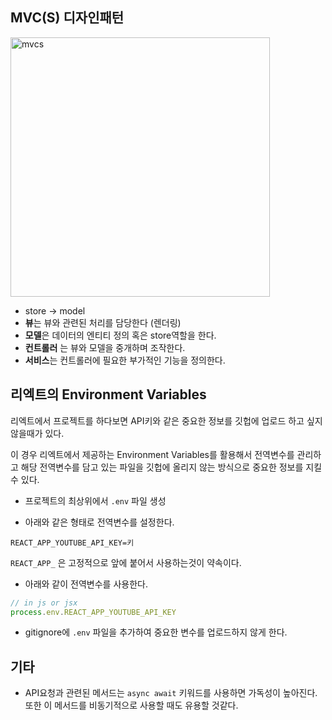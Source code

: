 ## MVC(S) 디자인패턴

<img width="415" alt="mvcs" src="https://user-images.githubusercontent.com/41064875/115666683-d682c300-a37f-11eb-9bd9-1f48cec78a05.png">

- store -> model
- **뷰**는 뷰와 관련된 처리를 담당한다 (렌더링)
- **모델**은 데이터의 엔티티 정의 혹은 store역할을 한다.
- **컨트롤러** 는 뷰와 모델을 중개하며 조작한다.
- **서비스**는 컨트롤러에 필요한 부가적인 기능을 정의한다.



## 리엑트의 Environment Variables

리엑트에서 프로젝트를 하다보면 API키와 같은 중요한 정보를 깃헙에 업로드 하고 싶지 않을때가 있다.

이 경우 리엑트에서 제공하는 Environment Variables를 활용해서 전역변수를 관리하고 해당 전역변수를 담고 있는 파일을 깃헙에 올리지 않는 방식으로 중요한 정보를 지킬수 있다.

- 프로젝트의 최상위에서 `.env` 파일 생성

- 아래와 같은 형태로 전역변수를 설정한다.

```
REACT_APP_YOUTUBE_API_KEY=키
```

`REACT_APP_` 은 고정적으로 앞에 붙어서 사용하는것이 약속이다.

- 아래와 같이 전역변수를 사용한다.

```jsx
// in js or jsx
process.env.REACT_APP_YOUTUBE_API_KEY
```

- gitignore에 `.env` 파일을 추가하여 중요한 변수를 업로드하지 않게 한다.



## 기타

- API요청과 관련된 메서드는 `async await` 키워드를 사용하면 가독성이 높아진다. 또한 이 메서드를 비동기적으로 사용할 때도 유용할 것같다.

	
